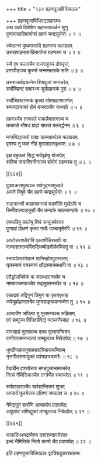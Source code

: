 +++
title = "१३२ ग्रहणपूजाविधिपटलः"

+++
ग्रहणपूजाविधिपटलप्रारम्भः  
अथ वक्ष्ये विशेषेण ग्रहणस्यार्च्चनं श्रुणु  
पुष्यमासादिमार्गान्तं ग्रहणं चन्द्रसूर्ययोः ॥ १ ॥


ज्येष्ठान्तं पुष्यमासादि ग्रहणस्य फलप्रदम्  
उत्तराषाढमासादिमार्गान्तं ग्रहणस्य च ॥ २ ॥


सर्व एव फलञ्चैव राजराष्ट्रस्य दोषकृत्  
प्राणपीडाञ्च कुरुते जन्मनक्षत्रके सति ॥ ३ ॥


तस्मात्सर्वप्रयत्नेन शिवपूजां समाचरेत्  
सर्वोच्छिष्टं समारभ्य सूर्यग्रहणकं पुरा ॥ ४ ॥


सर्वोच्छिष्टान्तकं कृत्वा सोमग्रहणमारभेत्  
स्नानदानजपं होमं यजनञ्चैव कथ्यते ॥ ५ ॥


ग्रहणस्यैव तत्काले पाकन्नैवाशनञ्च च  
तत्काले चौषधं ग्राह्यं सफलं बलवर्द्धनम् ॥ ६ ॥


मन्त्रविद्याजपो ग्राह्यः काम्यार्त्थञ्च फलप्रदम्  
वृषस्य तु फलं नीहं मुसलाहतवृक्षवत् ॥ ७ ॥


वृक्षं बहुफलं सिद्धं सर्ववृक्षेषु योजयेत्  
स्त्रीणां वाचाश्विनीनाञ्च संयोगं ग्रहणस्य तु ॥ ८ ॥



[[६६४]]  

पुत्रवक्रसमुत्थञ्च सर्वमुद्भवमुच्यते  
अयने विषुवे चैव ग्रहणे चन्द्रसूर्ययोः ॥ ९ ॥


सङ्क्रान्तौ बाह्यमावास्यां षडशीति मुखेऽपि च  
सिनीवाल्याङ्कुहौ चैव कन्दके कालकण्ठके ॥ १० ॥


एवमादिषु कालेषु शिवं सम्पूजयेत्ततः  
पुण्याहं प्रोक्षणं कृत्वा गव्यैः पञ्चामृतैरपि ॥ ११ ॥


अष्टोत्तरशतैर्वापि एकाशीतिरथापि वा  
पञ्चाशत्पञ्चविंशद्भिष्षोडशैर्न्नवभिस्तु वा ॥ १२ ॥


स्नापयेत्परमेशानं शान्तिहोमपुरस्सरम्  
घृतस्नानं पयस्नानं क्षौद्रस्नानमथापि वा ॥ १३ ॥


एतैर्द्धाराभिषेकं वा जलधारान्तथैव च  
नमकञ्चमकञ्चैव रुद्रसूक्तन्तथैव च ॥ १४ ॥


एकादशं तद्विगुणं त्रिगुणं वा पृथक्पृथक्  
जपेयुर्ब्राह्मणाश्चैव युग्मसङ्ख्यान्क्रमेण तु ॥ १५ ॥


आचार्येण जपित्वा तु मूलमन्त्रञ्च संहिताम्  
एवं सम्पूज्य विधिवन्नैवेद्यं व्यञ्जनैस्सह ॥ १६ ॥


पायसान्नं गुलान्नञ्च दत्वा पूपसमन्वितम्  
पानीयाचमनन्दत्वा ताम्बूलञ्च निवेदयेत् ॥ १७ ॥


धूपदीपसमायुक्तमारात्रिकसमन्वितम्  
नृत्तगीतसमायुक्तं दर्पणछत्रचामरैः ॥ १८ ॥


वेदादीन् ज्ञापयेत्तत्र चण्डपूजान्तमाचरेत्  
नित्यं नैमित्तिकञ्चैव तन्त्रेणैव समाचरेत् ॥ १९ ॥


सर्वपापहरञ्चैव सर्वशान्तिकरं शुभम्  
आचार्यं पूजयेत्तत्र दक्षिणां सम्प्रदाव च ॥ २० ॥


नैवेद्यपूतं सर्वाणि आचार्याय प्रदापयेत्  
अपूपाष्टं समिद्युक्तं ताम्बूलञ्च निवेदयेत् ॥ २१ ॥



[[६६५]]  

फलादिभक्ष्यद्रव्यैश्च दशांशन्दापयेत्ततः  
इत्थं नैमित्तिके नित्ये काम्ये चैव प्रदापयेत् ॥ २२ ॥


इति ग्रहणपूजाविधिपटलः द्वात्रिंशदुत्तरशततमः  
